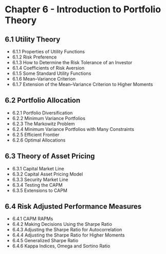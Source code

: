 # Chapter 6 - Introduction to Portfolio Theory  


## 6.1 Utility Theory  

  -  6.1.1 Properties of Utility Functions  
  -  6.1.2 Risk Preference  
  -  6.1.3 How to Determine the Risk Tolerance of an Investor  
  -  6.1.4 Coefficients of Risk Aversion  
  -  6.1.5 Some Standard Utility Functions  
  -  6.1.6 Mean–Variance Criterion  
  -  6.1.7 Extension of the Mean–Variance Criterion to Higher Moments  

## 6.2 Portfolio Allocation  

  -  6.2.1 Portfolio Diversification  
  -  6.2.2 Minimum Variance Portfolios  
  -  6.2.3 The Markowitz Problem  
  -  6.2.4 Minimum Variance Portfolios with Many Constraints  
  -  6.2.5 Efficient Frontier  
  -  6.2.6 Optimal Allocations  

## 6.3 Theory of Asset Pricing  

  -  6.3.1 Capital Market Line  
  -  6.3.2 Capital Asset Pricing Model  
  -  6.3.3 Security Market Line  
  -  6.3.4 Testing the CAPM  
  -  6.3.5 Extensions to CAPM  

## 6.4 Risk Adjusted Performance Measures  

  -  6.4.1 CAPM RAPMs  
  -  6.4.2 Making Decisions Using the Sharpe Ratio  
  -  6.4.3 Adjusting the Sharpe Ratio for Autocorrelation  
  -  6.4.4 Adjusting the Sharpe Ratio for Higher Moments  
  -  6.4.5 Generalized Sharpe Ratio  
  -  6.4.6 Kappa Indices, Omega and Sortino Ratio  

